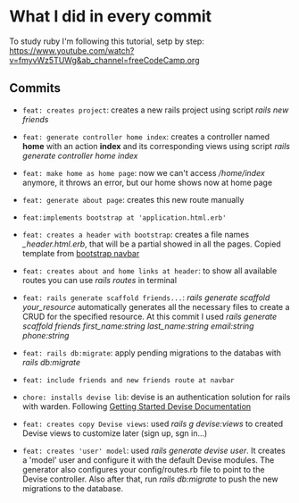 # What I did in every commit
To study ruby I'm following this tutorial, setp by step:
https://www.youtube.com/watch?v=fmyvWz5TUWg&ab_channel=freeCodeCamp.org


## Commits
- `feat: creates project`: 
creates a new rails project using script <i>rails new friends</i>

- `feat: generate controller home index`: creates a controller named <b>home</b> with an action <b>index</b> and its corresponding views using script <i>rails generate controller home index</i>

- `feat: make home as home page`: now we can't access <i>/home/index</i> anymore, it throws an error, but our home shows now at home page

- `feat: generate about page`: creates this new route manually 

- `feat:implements bootstrap at 'application.html.erb'`

- `feat: creates a header with bootstrap`: creates a file names <i>_header.html.erb</i>, that will be a partial showed in all the pages. Copied template from [bootstrap navbar](https://getbootstrap.com/docs/4.5/components/navbar/)

- `feat: creates about and home links at header`: to show all available routes you can use <i>rails routes</i> in terminal

- `feat: rails generate scaffold friends...`: <i>rails generate scaffold your_resource</i> automatically generates all the necessary files to create a CRUD for the specified resource. At this commit I used <i>rails generate scaffold friends first_name:string last_name:string email:string phone:string</i>

- `feat: rails db:migrate`: apply pending migrations to the databas with <i>rails db:migrate</i> 

- `feat: include friends and new friends route at navbar`

- `chore: installs devise lib`: devise is an authentication solution for rails with warden. Following [Getting Started Devise Documentation](https://github.com/heartcombo/devise?tab=readme-ov-file#getting-started)

- `feat: creates copy Devise views`: used <i>rails g devise:views</i> to created Devise views to customize later (sign up, sgn in...)

- `feat: creates 'user' model`: used <i>rails generate devise user</i>. It creates a 'model' user and configure it with the default Devise modules. The generator also configures your config/routes.rb file to point to the Devise controller.
Also after that, run  <i>rails db:migrate</i> to push the new migrations to the database.